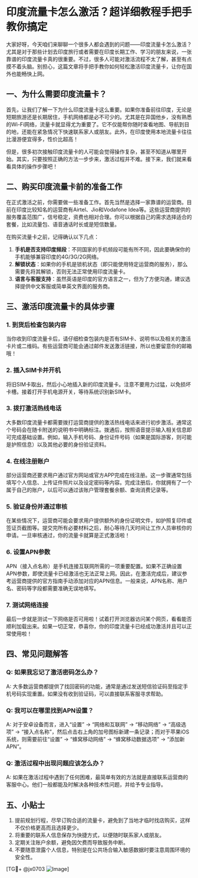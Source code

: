 # 印度流量卡怎么激活？超详细教程手把手教你搞定

大家好呀，今天咱们来聊聊一个很多人都会遇到的问题——印度流量卡怎么激活？尤其是对于那些计划去印度旅行或者需要在印度长期工作、学习的朋友来说，一张靠谱的印度流量卡真的很重要。不过，很多人可能对激活流程不太了解，甚至有点摸不着头脑。别担心，这篇文章将手把手教你如何轻松激活印度流量卡，让你在国外也能畅快上网。

## 一、为什么需要印度流量卡？

首先，让我们了解一下为什么印度流量卡这么重要。如果你准备前往印度，无论是短期旅游还是长期居住，手机网络都是必不可少的。尤其是在异国他乡，没有熟悉的Wi-Fi网络，流量卡就显得尤为重要了。它不仅能帮你随时查看地图、导航到目的地，还能在紧急情况下快速联系家人或朋友。此外，在印度使用本地流量卡往往比漫游便宜得多，性价比超高！

但是，很多初次接触印度流量卡的人可能会觉得操作复杂，甚至不知道从哪里开始。其实，只要按照正确的方法一步步来，激活过程并不难。接下来，我们就来看看具体的操作步骤吧！

## 二、购买印度流量卡前的准备工作

在正式激活之前，你需要做一些准备工作。首先当然是选择一家靠谱的运营商。目前在印度比较知名的运营商有Airtel、Jio和Vodafone Idea等。这些运营商提供的服务覆盖范围广，信号稳定，资费也相对合理。你可以根据自己的需求选择适合的套餐，比如流量包、语音通话时长或是短信数量。

在购买流量卡之前，记得确认以下几点：
1. **手机是否支持印度频段**：不同国家的手机频段可能有所不同，因此要确保你的手机能够兼容印度的4G/3G/2G网络。
2. **解锁状态**：如果你的手机是锁机状态（即只能使用特定运营商的服务），那么需要先将其解锁，否则无法正常使用印度流量卡。
3. **语言与客服支持**：虽然英语是印度的官方语言之一，但为了方便沟通，建议选择提供中文客服或简单英文界面的服务商。

## 三、激活印度流量卡的具体步骤

### 1. 到货后检查包装内容

当你收到印度流量卡后，请仔细检查包装内是否有SIM卡、说明书以及相关的激活卡片或二维码。有些运营商可能会通过邮件发送激活链接，所以也要留意你的邮箱哦！

### 2. 插入SIM卡并开机

将旧SIM卡取出，然后小心地插入新的印度流量卡。注意不要用力过猛，以免损坏卡槽。接着打开手机电源开关，等待系统识别新SIM卡。

### 3. 拨打激活热线电话

大多数印度流量卡都需要拨打运营商提供的激活热线电话来进行初步激活。通常这个号码会在随卡附送的说明书中明确标注。拨通后，按照语音提示输入相关信息即可完成基础设置。例如，输入手机号码、身份证件号码（如果是国际游客，则可能是护照信息）以及其他必要的身份验证资料。

### 4. 在线注册账户

部分运营商还要求用户通过官方网站或官方APP完成在线注册。这一步骤通常包括填写个人信息、上传证件照片以及设定密码等内容。完成注册后，你就拥有了一个属于自己的账户，以后可以通过该账户管理套餐余额、查询消费记录等。

### 5. 验证身份并通过审核

在某些情况下，运营商可能会要求用户提供额外的身份证明文件，如护照复印件或签证页截图等。提交完所有必要材料之后，耐心等待几天时间让工作人员审核你的申请。一旦审核通过，你的流量卡就算是正式激活啦！

### 6. 设置APN参数

APN（接入点名称）是手机连接互联网所需的一项重要配置。如果不正确设置APN参数，即使流量卡已经激活也无法正常上网。因此，在激活完成后，建议参考运营商提供的官方指南手动添加对应的APN信息。一般来说，APN名称、用户名、密码等字段都需要准确无误地填写。

### 7. 测试网络连接

最后一步就是测试一下网络是否可用啦！试着打开浏览器访问某个网页，看看能否顺利加载出来。如果一切正常，恭喜你，你的印度流量卡已经成功激活并且可以正常使用啦！

## 四、常见问题解答

### Q: 如果我忘记了激活密码怎么办？
A: 大多数运营商都提供了找回密码的功能，通常是通过发送短信验证码至指定手机号码实现重置。如果没有收到验证码，可以直接联系客服寻求帮助。

### Q: 我可以在哪里找到APN设置？
A: 对于安卓设备而言，进入“设置” -> “网络和互联网” -> “移动网络” -> “高级选项” -> “接入点名称”，然后点击右上角的加号图标新建一条记录；而对于苹果iOS系统，则需要前往“设置” -> “蜂窝移动网络” -> “蜂窝移动数据选项” -> “添加新APN”。

### Q: 激活过程中出现问题应该怎么办？
A: 如果在激活过程中遇到了任何困难，最简单有效的方法就是直接联系运营商的客服中心。他们一般都能及时解决各种技术性问题，并给予专业指导。

## 五、小贴士

1. 提前规划行程，尽早订购合适的流量卡，避免到了当地才临时找店购买，这样不仅价格更高而且选择更少。
2. 将重要的联系人信息保存为快捷方式，以便随时联系家人或朋友。
3. 定期关注账户余额，避免因欠费而导致服务中断。
4. 不要随意泄露个人信息，特别是在公共场合输入敏感数据时要注意周围环境的安全性。

[TG💪+ @jx0703 ![Image](https://github.com/user-attachments/assets/dbca1d08-cadb-493c-b0ec-ad6f7a83f270)]